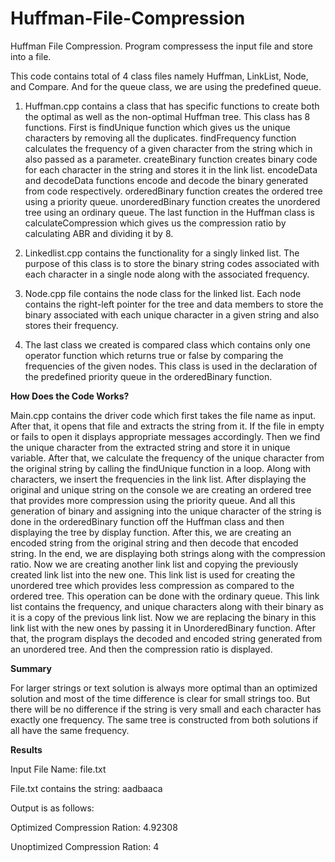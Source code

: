 # Huffman-File-Compression
 Huffman File Compression. Program compressess the input file and store into a file.

This code contains total of 4 class files namely Huffman, LinkList, Node, and Compare. And for the queue class, we are using the predefined queue.


1.	Huffman.cpp contains a class that has specific functions to create both the optimal as well as the non-optimal Huffman tree. This class has 8 functions. First is findUnique function which gives us the unique characters by removing all the duplicates. findFrequency function calculates the frequency of a given character from the string which in also passed as a parameter. createBinary function creates binary code for each character in the string and stores it in the link list. encodeData and decodeData functions encode and decode the binary generated from code respectively. orderedBinary function creates the ordered tree using a priority queue. unorderedBinary function creates the unordered tree using an ordinary queue. The last function in the Huffman class is calculateCompression which gives us the compression ratio by calculating ABR and dividing it by 8.


2.	Linkedlist.cpp contains the functionality for a singly linked list. The purpose of this class is to store the binary string codes associated with each character in a single node along with the associated frequency.


3.	Node.cpp file contains the node class for the linked list. Each node contains the right-left pointer for the tree and data members to store the binary associated with each unique character in a given string and also stores their frequency.


4.	The last class we created is compared class which contains only one operator function which returns true or false by comparing the frequencies of the given nodes. This class is used in the declaration of the predefined priority queue in the orderedBinary function.


**How Does the Code Works?**


Main.cpp contains the driver code which first takes the file name as input. After that, it opens that file and extracts the string from it. If the file in empty or fails to open it displays appropriate messages accordingly. Then we find the unique character from the extracted string and store it in unique variable. After that, we calculate the frequency of the unique character from the original string by calling the findUnique function in a loop. Along with characters, we insert the frequencies in the link list.
After displaying the original and unique string on the console we are creating an ordered tree that provides more compression using the priority queue. And all this generation of binary and assigning into the unique character of the string is done in the orderedBinary function off the Huffman class and then displaying the tree by display function. After this, we are creating an encoded string from the original string and then decode that encoded string. In the end, we are displaying both strings along with the compression ratio.
Now we are creating another link list and copying the previously created link list into the new one. This link list is used for creating the unordered tree which provides less compression as compared to the ordered tree. This operation can be done with the ordinary queue. This link list contains the frequency, and unique characters along with their binary as it is a copy of the previous link list. Now we are replacing the binary in this link list with the new ones by passing it in UnorderedBinary function. After that, the program displays the decoded and encoded string generated from an unordered tree. And then the compression ratio is displayed.


**Summary**


For larger strings or text solution is always more optimal than an optimized solution and most of the time difference is clear for small strings too. But there will be no difference if the string is very small and each character has exactly one frequency. The same tree is constructed from both solutions if all have the same frequency.


**Results**


Input File Name: file.txt


File.txt contains the string: aadbaaca


Output is as follows:


Optimized Compression Ration: 4.92308


Unoptimized Compression Ration: 4
